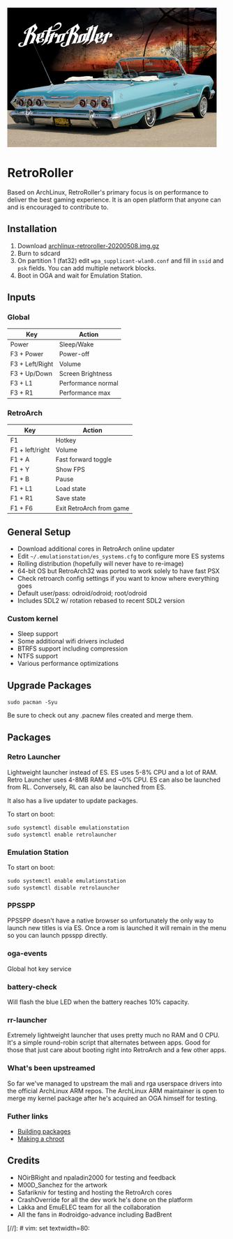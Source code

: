 ![alt text](logo.png "RetroRoller")

# RetroRoller

Based on ArchLinux, RetroRoller's primary focus is on performance to deliver the
best gaming experience. It is an open platform that anyone can and is encouraged
to contribute to.

## Installation

1. Download
[archlinux-retroroller-20200508.img.gz](http://localhost)
2. Burn to sdcard
3. On partition 1 (fat32) edit `wpa_supplicant-wlan0.conf` and fill
   in `ssid` and `psk` fields. You can add multiple network blocks.
4. Boot in OGA and wait for Emulation Station.


## Inputs

### Global

| Key                   | Action            |
| --------------------- |-------------------|
| Power                 | Sleep/Wake        |
| F3 + Power            | Power-off         |
| F3 + Left/Right       | Volume            |
| F3 + Up/Down          | Screen Brightness |
| F3 + L1               | Performance normal|
| F3 + R1               | Performance max   |

### RetroArch

| Key                   | Action                |
| --------------------- |-----------------------|
| F1                    | Hotkey                |
| F1 + left/right       | Volume                |
| F1 + A                | Fast forward toggle   |
| F1 + Y                | Show FPS              |
| F1 + B                | Pause                 |
| F1 + L1               | Load state            |
| F1 + R1               | Save state            |
| F1 + F6               | Exit RetroArch from game |

## General Setup

- Download additional cores in RetroArch online updater
- Edit `~/.emulationstation/es_systems.cfg` to configure more ES systems
- Rolling distribution (hopefully will never have to re-image)
- 64-bit OS but RetroArch32 was ported to work solely to have fast PSX
- Check retroarch config settings if you want to know where everything goes
- Default user/pass: odroid/odroid; root/odroid
- Includes SDL2 w/ rotation rebased to recent SDL2 version

### Custom kernel

- Sleep support
- Some additional wifi drivers included
- BTRFS support including compression
- NTFS support
- Various performance optimizations

## Upgrade Packages

    sudo pacman -Syu

Be sure to check out any .pacnew files created and merge them.

## Packages

### Retro Launcher

Lightweight launcher instead of ES. ES uses 5-8% CPU and a lot of RAM. Retro
Launcher uses 4-8MB RAM and ~0% CPU. ES can also be launched from RL.
Conversely, RL can also be launched from ES.

It also has a live updater to update packages.

To start on boot:

    sudo systemctl disable emulationstation
    sudo systemctl enable retrolauncher

### Emulation Station

To start on boot:

    sudo systemctl enable emulationstation
    sudo systemctl disable retrolauncher

### PPSSPP

 PPSSPP doesn't have a native browser so unfortunately the only way to launch
  new titles is via ES. Once a rom is launched it will remain in the menu so you
can launch ppsspp directly.


### oga-events

Global hot key service

### battery-check

Will flash the blue LED when the battery reaches 10% capacity.

### rr-launcher

Extremely lightweight launcher that uses pretty much no RAM and 0 CPU. It's a
simple round-robin script that alternates between apps. Good for those that just
care about booting right into RetroArch and a few other apps.

### What's been upstreamed

So far we've managed to upstream the mali and rga userspace drivers into the
official ArchLinux ARM repos. The ArchLinux ARM maintainer is open to merge 
my kernel package after he's acquired an OGA himself for testing.

### Futher links

- [Building packages](building.md)
- [Making a chroot](chroot.md)

## Credits

- NOirBRight and npaladin2000 for testing and feedback
- M00D\_Sanchez for the artwork
- Safarikniv for testing and hosting the RetroArch cores
- CrashOverride for all the dev work he's done on the platform
- Lakka and EmuELEC team for all the collaboration
- All the fans in #odroidgo-advance including BadBrent

[//]: # vim: set textwidth=80:
